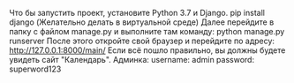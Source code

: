Что бы запустить проект, установите Python 3.7 и Django.
pip install django (Желательно делать в виртуальной среде)
Далее перейдите в папку с файлом manage.py и выполните там команду:
python manage.py runserver
После этого откройте свой браузер и перейдите по адресу: http://127.0.0.1:8000/main/
Если всё пошло правильно, вы должны будете увидеть сайт "Календарь".
Админка:
username: admin
password: superword123
